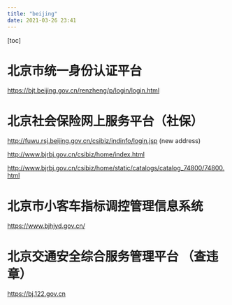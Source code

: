 ```yaml
---
title: "beijing"
date: 2021-03-26 23:41
---
```

[toc]







# 北京市统一身份认证平台

https://bjt.beijing.gov.cn/renzheng/p/login/login.html







# 北京社会保险网上服务平台（社保）

http://fuwu.rsj.beijing.gov.cn/csibiz/indinfo/login.jsp (new address)

http://www.bjrbj.gov.cn/csibiz/home/index.html

http://www.bjrbj.gov.cn/csibiz/home/static/catalogs/catalog_74800/74800.html







# 北京市小客车指标调控管理信息系统  

https://www.bjhjyd.gov.cn/





# 北京交通安全综合服务管理平台 （查违章）

https://bj.122.gov.cn



